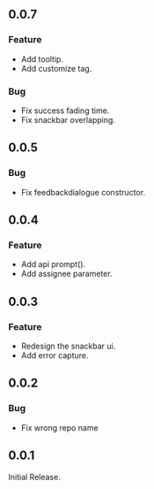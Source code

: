 ## 0.0.7
### Feature
* Add tooltip.
* Add customize tag.
### Bug
* Fix success fading time.
* Fix snackbar overlapping.
## 0.0.5
### Bug
* Fix feedbackdialogue constructor.
## 0.0.4
### Feature
* Add api prompt().
* Add assignee parameter.
## 0.0.3
### Feature
* Redesign the snackbar ui.
* Add error capture.
## 0.0.2
### Bug
* Fix wrong repo name 
## 0.0.1
Initial Release.
